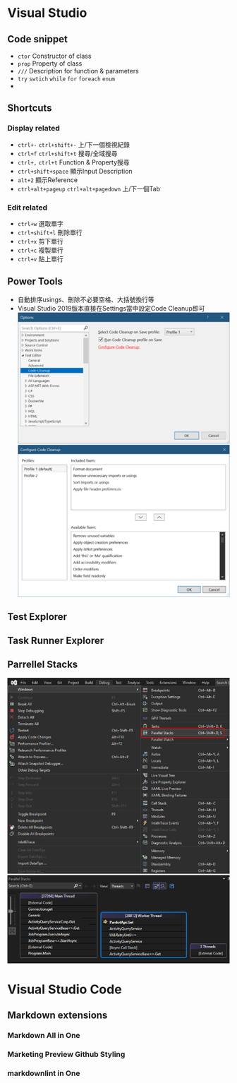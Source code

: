 # Visual Studio

## Code snippet

* `ctor` Constructor of class
* `prop` Property of class
* `///` Description for function & parameters
* `try` `swtich` `while` `for` `foreach`  `enum`
* 

## Shortcuts

### Display related

* `ctrl+-` `ctrl+shift+-` 上/下一個檢視紀錄
* `ctrl+f` `ctrl+shift+t` 搜尋/全域搜尋
* `ctrl+,` `ctrl+t` Function & Property搜尋
* `ctrl+shift+space` 顯示Input Description
* `alt+2` 顯示Reference
* `ctrl+alt+pageup` `ctrl+alt+pagedown` 上/下一個Tab

### Edit related

* `ctrl+w` 選取單字
* `ctrl+shift+l` 刪除單行
* `ctrl+x` 剪下單行
* `ctrl+c` 複製單行
* `ctrl+v` 貼上單行

## Power Tools

* 自動排序usings、刪除不必要空格、大括號換行等
* Visual Studio 2019版本直接在Settings當中設定Code Cleanup即可
![image](./images/VisualStudio/3.png)
![image](./images/VisualStudio/4.png)


## Test Explorer

## Task Runner Explorer

## Parrellel Stacks

![image](./images/VisualStudio/1.png)
![image](./images/VisualStudio/2.png)

# Visual Studio Code

## Markdown extensions

### Markdown All in One

### Marketing Preview Github Styling

### markdownlint in One
